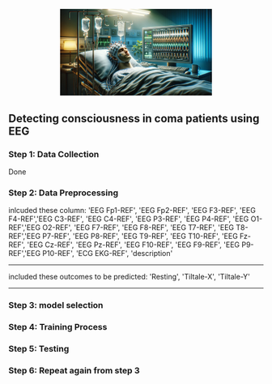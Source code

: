 
<p align="center">
  <img src="https://github.com/sumit-ai-ml/EEG-consciousness/blob/main/image_coma.png" alt="Alt text" title="Optional title" width="300" />
</p>

## Detecting consciousness in coma patients using EEG 

### Step 1: Data Collection 
Done 


### Step 2: Data Preprocessing

inlcuded these column: 'EEG Fp1-REF', 'EEG Fp2-REF', 'EEG F3-REF', 'EEG F4-REF','EEG C3-REF', 'EEG C4-REF', 'EEG P3-REF', 'EEG P4-REF', 'EEG O1-REF','EEG O2-REF', 'EEG F7-REF', 'EEG F8-REF', 'EEG T7-REF', 'EEG T8-REF','EEG P7-REF', 'EEG P8-REF', 'EEG T9-REF', 'EEG T10-REF', 'EEG Fz-REF', 'EEG Cz-REF', 'EEG Pz-REF', 'EEG F10-REF', 'EEG F9-REF', 'EEG P9-REF','EEG P10-REF', 'ECG EKG-REF', 'description'

-------------------
included these outcomes to be predicted: 'Resting', 'Tiltale-X', 'Tiltale-Y'

------------------

### Step 3: model selection 


### Step 4: Training Process 


### Step 5: Testing 


### Step 6: Repeat again from step 3 

